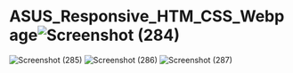 # ASUS_Responsive_HTM_CSS_Webpage![Screenshot (284)](https://user-images.githubusercontent.com/86770967/155571451-50e404b8-b58a-4902-87b7-048ab8c9ff41.png)
![Screenshot (285)](https://user-images.githubusercontent.com/86770967/155571492-6102e524-90cd-4d7a-b085-19bc4cfbce7c.png)
![Screenshot (286)](https://user-images.githubusercontent.com/86770967/155571505-20f4cc22-bba3-448b-83fd-1f5685facd48.png)
![Screenshot (287)](https://user-images.githubusercontent.com/86770967/155571522-4c3b93f9-0aee-4fe3-bb97-d99ac9d8a049.png)
